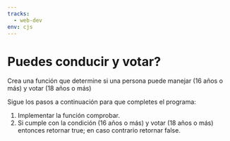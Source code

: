 ```yaml
---
tracks:
  - web-dev
env: cjs
---
```


# Puedes conducir y votar?

Crea una función que determine si una persona puede manejar (16 años o más) y
votar (18 años o más)

Sigue los pasos a continuación para que completes el programa:

1. Implementar la función comprobar.
2. Si cumple con la condición  (16 años o más) y votar (18 años o más)
  entonces retornar true; en caso contrario retornar false.
